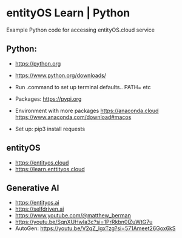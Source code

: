 # entityOS Learn | Python

Example Python code for accessing entityOS.cloud service


## Python:

- https://python.org
- https://www.python.org/downloads/
- Run .command to set up terminal defaults.. PATH= etc

- Packages:
https://pypi.org

- Environment with more packages
https://anaconda.cloud
https://www.anaconda.com/download#macos

- Set up:
pip3 install requests

## entityOS
- https://entityos.cloud
- https://learn.enttityos.cloud

## Generative AI

- https://entityos.ai
- https://selfdriven.ai
- https://www.youtube.com/@matthew_berman
- https://youtu.be/SqnXUHwIa3c?si=1PrRkbn0lZuWtG7u
- AutoGen:
https://youtu.be/V2qZ_lgxTzg?si=571Ameet26Gox6kS




